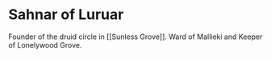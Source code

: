 #  Sahnar of Luruar

Founder of the druid circle in [[Sunless Grove]]. Ward of Mallieki and Keeper of Lonelywood Grove.